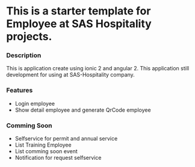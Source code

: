 # This is a starter template for Employee at SAS Hospitality projects.

### Description
This is application create using ionic 2 and angular 2. This application still development for using at SAS-Hospitality company.

### Features
- Login employee
- Show detail employee and generate QrCode employee

### Comming Soon
- Selfservice for permit and annual service
- List Training Employee
- List comming soon event
- Notification for request selfservice


